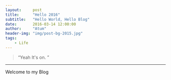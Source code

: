 ```yaml
---
layout:     post
title:      "Hello 2016"
subtitle:   "Hello World, Hello Blog"
date:       2016-03-14 12:00:00
author:     "Atum"
header-img: "img/post-bg-2015.jpg"
tags:
    - Life
---
```


> “Yeah It's on. ”
---
Welcome to my Blog